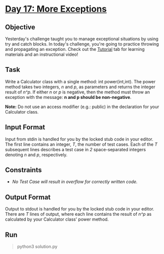 # [Day 17: More Exceptions](https://www.hackerrank.com/challenges/30-more-exceptions/problem)

## Objective
Yesterday's challenge taught you to manage exceptional situations by using try and catch blocks. In today's challenge, you're going to practice throwing and propagating an exception. Check out the [Tutorial](https://www.hackerrank.com/challenges/30-more-exceptions/tutorial) tab for learning materials and an instructional video!

## Task
Write a Calculator class with a single method: int power(int,int). The power method takes two integers, *n* and *p*, as parameters and returns the integer result of *n^p*. If either *n* or *p* is negative, then the method must throw an exception with the message: **n and p should be non-negative**.

**Note:** Do not use an access modifier (e.g.: public) in the declaration for your Calculator class.

## Input Format
Input from stdin is handled for you by the locked stub code in your editor. The first line contains an integer, *T*, the number of test cases. Each of the *T* subsequent lines describes a test case in *2* space-separated integers denoting *n* and *p*, respectively.

## Constraints
* *No Test Case will result in overflow for correctly written code.*

## Output Format
Output to stdout is handled for you by the locked stub code in your editor. There are *T* lines of output, where each line contains the result of *n^p* as calculated by your Calculator class' power method.

## Run
> python3 solution.py